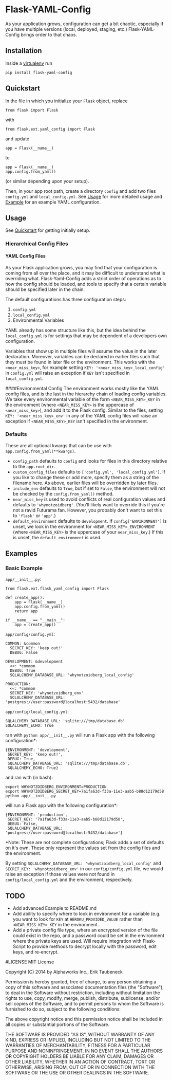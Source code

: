 # Flask-YAML-Config

As your application grows, configuration can get a bit chaotic, especially if you have multiple versions (local, deployed, staging, etc.) Flask-YAML-Config brings order to that chaos.

## Installation

Inside a [virtualenv](http://virtualenv.readthedocs.org/en/latest/) run

```
pip install flask-yaml-config
```

## Quickstart

In the file in which you initialize your `Flask` object, replace

```from flask import Flask```

with

```from flask.ext.yaml_config import Flask```

and update

```app = Flask(__name__)```

to

```
app = Flask(__name__)
app.config.from_yaml()
```
(or similar depending upon your setup).

Then, in your app root path, create a directory `config` and add two files `config.yml` and `local_config.yml`. See [Usage](#usage) for more detailed usage and [Example](#examples) for an example YAML configuration.

## Usage

See [Quickstart](#quickstart) for getting initially setup.

### Hierarchical Config Files

#### YAML Config Files
As your Flask application grows, you may find that your configuration is coming from all over the place, and it may be difficult to understand what is overriding what. Flask-Yaml-Config adds a strict order of operations as to how the config should be loaded, and tools to specify that a certain variable should be specified later in the chain.

The default configurations has three configuration steps:
  1. `config.yml`
  2. `local_config.yml`
  3. Environmental Variables

YAML already has some structure like this, but the idea behind the `local_config.yml` is for settings that may be dependent of a developers own configuration.

Variables that show up in multiple files will assume the value in the later declaration. Moreover, variables can be declared in earlier files such that they must be found in later file or the environment. This works with the `<near_miss_key>`, for example setting `KEY: '<near_miss_key>_local_config'` in `config.yml` will raise an exception if `KEY` isn't specified in `local_config.yml`.

####Environmental Config
The environment works mostly like the YAML config files, and is the last in the hierarchy chain of loading config variables. We take every environmental variable of the form `<NEAR_MISS_KEY>_KEY` in the environment (where `<NEAR_MISS_KEY>` is the uppercase of `<near_miss_key>`), and add it to the Flask config. Similar to the files, setting `KEY: '<near_miss_key>_env'` in any of the YAML config files will raise an exception if `<NEAR_MISS_KEY>_KEY` isn't specified in the environment.


### Defaults
These are all optional kwargs that can be use with `app.config.from_yaml(**kwargs)`.

  - `config_path` defaults to `config` and looks for files in this directory relative to the `app.root_dir`.
  - `custom_config_files` defaults to `['config.yml', 'local_config.yml']`. If you like to change these or add more, specify them as a string of the filename here. As above, earlier files will be overridden by later files.
  - `include_env` defaults to `True`, but if set to `False`, the environment will not be checked by the `config.from_yaml()` method.
  - `near_miss_key` is used to avoid conflicts of real configuration values and defaults to `'whynotzoidberg'`. (You'll likely want to override this if you're not a ravid Futurama fan. However, you probably don't want to set this to `'flask'` or `'app'`.)
  - `default_environment` defaults to `development`. If `config['ENVIRONMENT']` is unset, we look in the environment for `<NEAR_MISS_KEY>_ENVIRONMENT` (where `<NEAR_MISS_KEY>` is the uppercase of your `near_miss_key`.) If this is unset, the `default_environment` is used.

## Examples

### Basic Example
`app/__init__.py`:

```
from flask.ext.flask_yaml_config import Flask

def create_app():
    app = Flask(__name__)
    app.config.from_yaml()
    return app

if __name__ == "__main__":
    app = create_app()

```
`app/config/config.yml`:

```
COMMON: &common
  SECRET_KEY: 'keep out!'
  DEBUG: False

DEVELOPMENT: &development
  <<: *common
  DEBUG: True
  SQLALCHEMY_DATABASE_URL: 'whynotzoidberg_local_config'

PRODUCTION:
  <<: *common
  SECRET_KEY: 'whynotzoidberg_env'
  SQLALCHEMY_DATABASE_URL: 'postgres://user:password@localhost:5432/database'

```

`app/config/local_config.yml`:

```
SQLALCHEMY_DATABASE_URL: 'sqlite:///tmp/database.db'
SQLALCHEMY_ECHO: True
```

ran with `python app/__init__.py` will run a Flask app with the following configuration*:

```
{ENVIRONMENT: 'development',
 SECRET_KEY: 'keep out!',
 DEBUG: True,
 SQLALCHEMY_DATABASE_URL: 'sqlite:///tmp/database.db',
 SQLALCHEMY_ECHO: True}

```

and ran with (in bash):

```
export WHYNOTZOIDBERG_ENVIRONMENT=PRODUCTION
export WHYNOTZOIDBERG_SECRET_KEY=7a1fa63d-f33a-11e3-aab5-b88d12179d58
python app/__init__.py
```

will run a Flask app with the following configuration*:

```
{ENVIRONMENT: 'production',
 SECRET_KEY: '7a1fa63d-f33a-11e3-aab5-b88d12179d58',
 DEBUG: False,
 SQLALCHEMY_DATABASE_URL: 'postgres://user:password@localhost:5432/database'}

```
*Note: These are not complete configurations; Flask adds a set of defaults on it's own. These only represent the values set from the config files and the environment.

By setting `SQLALCHEMY_DATABASE_URL: 'whynotzoidberg_local_config'` and `SECRET_KEY: 'whynotzoidberg_env'` in our `config/config.yml` file, we would raise an exception if those values were not found in `config/local_config.yml` and the environment, respectively.


## TODO

 - Add advanced Example to README.md
 - Add ability to specify where to look in environment for a variable (e.g. you want to look for `KEY` at `HEROKU_PROVIDED_VALUE` rather than `<NEAR_MISS_KEY>_KEY` in the environment.
 - Add a private config file type, where an encrypted version of the file could exist in the repo, and a password could be set in the environment where the private keys are used. Will require integration with Flask-Script to provide methods to decrypt locally with the password, edit keys, and re-encrypt.


#LICENSE
MIT License

Copyright (C) 2014 by Alphaworks Inc., Erik Taubeneck

Permission is hereby granted, free of charge, to any person obtaining a copy of
this software and associated documentation files (the "Software"), to deal in
the Software without restriction, including without limitation the rights to
use, copy, modify, merge, publish, distribute, sublicense, and/or sell copies
of the Software, and to permit persons to whom the Software is furnished to do
so, subject to the following conditions:

The above copyright notice and this permission notice shall be included in all
copies or substantial portions of the Software.

THE SOFTWARE IS PROVIDED "AS IS", WITHOUT WARRANTY OF ANY KIND, EXPRESS OR
IMPLIED, INCLUDING BUT NOT LIMITED TO THE WARRANTIES OF MERCHANTABILITY, FITNESS
FOR A PARTICULAR PURPOSE AND NONINFRINGEMENT. IN NO EVENT SHALL THE AUTHORS OR
COPYRIGHT HOLDERS BE LIABLE FOR ANY CLAIM, DAMAGES OR OTHER LIABILITY, WHETHER
IN AN ACTION OF CONTRACT, TORT OR OTHERWISE, ARISING FROM, OUT OF OR IN
CONNECTION WITH THE SOFTWARE OR THE USE OR OTHER DEALINGS IN THE SOFTWARE.
